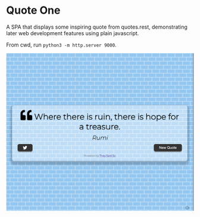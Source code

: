 # Quote One

A SPA that displays some inspiring quote from quotes.rest, demonstrating later web development features using plain javascript.

From cwd, run `python3 -m http.server 9000`.

![Screenshot](https://github.com/bxh/quote-one/blob/master/Screen%20Shot%202020-12-12%20at%206.30.30%20PM.png?raw=true)
